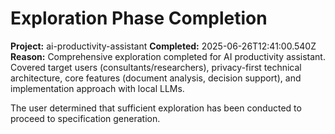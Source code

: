 # Exploration Phase Completion
**Project:** ai-productivity-assistant
**Completed:** 2025-06-26T12:41:00.540Z
**Reason:** Comprehensive exploration completed for AI productivity assistant. Covered target users (consultants/researchers), privacy-first technical architecture, core features (document analysis, decision support), and implementation approach with local LLMs.

The user determined that sufficient exploration has been conducted to proceed to specification generation.
